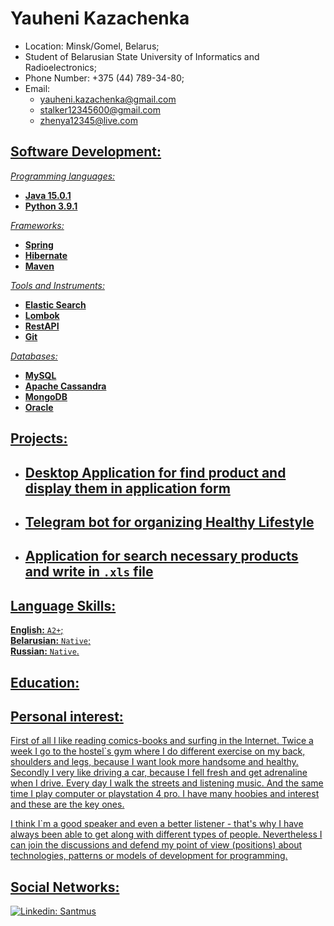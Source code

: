 # Yauheni Kazachenka

* Location: Minsk/Gomel, Belarus;
* Student of Belarusian State University of Informatics and Radioelectronics;
* Phone Number: +375 (44) 789-34-80;
* Email: <ul>
  <li><a href="mailto:yauheni.kazachenka@gmail.com">yauheni.kazachenka@gmail.com</li>
  <li><a href="mailto:stalker12345600@gmail.com">stalker12345600@gmail.com</li>
  <li><a href="mailto:zhenya12345@live.com">zhenya12345@live.com</li>
</ul>

## Software Development:
*Programming languages:*
<ul type="disc">
  <li><b>Java 15.0.1</b></li>
  <li><b>Python 3.9.1</b></li>
</ul>

*Frameworks:*
<ul type="disc">
  <li><b>Spring</b></li>
  <li><b>Hibernate</b></li>
  <li><b>Maven</b></li>
</ul>

*Tools and Instruments:*
<ul type="disc">
  <li><b>Elastic Search</b></li>
  <li><b>Lombok</b></li>
  <li><b>RestAPI</b></li>
  <li><b>Git</b></li>
</ul>

*Databases:*
<ul type="disc">
  <li><b>MySQL</b></li>
  <li><b>Apache Cassandra</b></li>
  <li><b>MongoDB</b></li>
  <li><b>Oracle</b></li>
</ul>

## Projects:

- Desktop Application for find product and display them in application form
  -
- Telegram bot for organizing Healthy Lifestyle
  -
- Application for search necessary products and write in `.xls` file
  -
## Language Skills:

<b>English:</b> `A2+`;  
<b>Belarusian:</b> `Native`;  
<b>Russian:</b> `Native`.

## Education:

## Personal interest:

First of all I like reading comics-books and surfing in the Internet. Twice a week I go to the hostel`s gym where I do different exercise on my back, shoulders and legs, because I want look more handsome and healthy. Secondly I very like driving a car, because I fell fresh and get adrenaline when I drive. Every day I walk the streets and listening music. And the same time I play computer or playstation 4 pro. I have many hoobies and interest and these are the key ones.

I think I`m a good speaker and even a better listener - that's why I have always been able to get along with different types of people. Nevertheless I can join the discussions and defend my point of view (positions) about technologies, patterns or models of development for programming.

## Social Networks:

[![Linkedin: Santmus](https://img.shields.io/badge/-Yauheni%20Kazachenka-blue?style=flat-square&logo=Linkedin&logoColor=white&link=https://www.linkedin.com/in/yauheni-kazachenka-a2bb07154/)](https://www.linkedin.com/in/yauheni-kazachenka-a2bb07154//)
